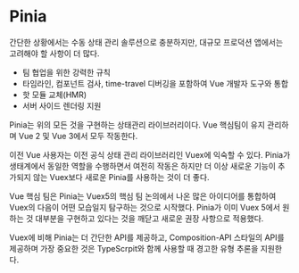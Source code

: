 # Pinia
간단한 상황에서는 수동 상태 관리 솔루션으로 충분하지만, 대규모 프로덕션 앱에서는 고려해야 할 사항이 더 많다.

- 팀 협업을 위한 강력한 규칙
- 타임라인, 컴포넌트 검사, time-travel 디버깅을 포함하여 Vue 개발자 도구와 통합
- 핫 모듈 교체(HMR)
- 서버 사이드 렌더링 지원

Pinia는 위의 모든 것을 구현하는 상태관리 라이브러리이다. Vue 핵심팀이 유지 관리하며 Vue 2 및 Vue 3에서 모두 작동한다.

이전 Vue 사용자는 이전 공식 상태 관리 라이브러리인 Vuex에 익숙할 수 있다. Pinia가 생태계에서 동일한 역할을 수행하면서 여전히 작동은 하지만 더 이상 새로운 기능이 추가되지 않는 Vuex보다 새로운 Pinia를 사용하는 것이 더 좋다.

Vue 핵심 팀은 Pinia는 Vuex5의 핵심 팀 논의에서 나온 많은 아이디어를 통합하여 Vuex의 다음이 어떤 모습일지 탐구하는 것으로 시작했다. Pinia가 이미 Vuex 5에서 원하는 것 대부분을 구현하고 있다는 것을 깨닫고 새로운 권장 사항으로 적용했다.

Vuex에 비해 Pinia는 더 간단한 API를 제공하고, Composition-API 스타일의 API를 제공하며 가장 중요한 것은 TypeScrpit와 함께 사용할 때 경고한 유형 추론을 지원한다.